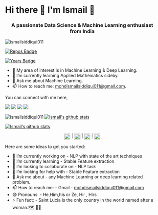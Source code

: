 
# Hi there 👋 I'm Ismail  👾
<h3 align="center">A passionate Data Science & Machine Learning enthusiast from India</h3>

<img src="https://komarev.com/ghpvc/?username=ismailsiddiqui011" alt="ismailsiddiqui011" />
  
[![Repos Badge](https://badges.pufler.dev/repos/ismailsiddiqui011)](https://badges.pufler.dev)

[![Years Badge](https://badges.pufler.dev/years/ismailsiddiqui011)](https://badges.pufler.dev)


- 🔭 My area of interest is in Machine Learning & Deep Learning. 
- 🌱 I’m currently learning Applied Mathematics sideby.
- 💬 Ask me about Machine Learning.
- 📫 How to reach me: mohdismailsiddiqui011@gmail.com.

You can connect with me here,

[<img src="https://img.shields.io/badge/linkedin-%230077B5.svg?&style=for-the-badge&logo=linkedin&logoColor=white"/>](https://www.linkedin.com/in/ismailsiddiqui011/)
[<img src="https://img.shields.io/badge/WHATSAPP-%2325D366.svg?&style=for-the-badge&logo=whatsapp&logoColor=white"/>](https://wa.me/917309567376)
[<img src = "https://img.shields.io/badge/facebook-%231877F2.svg?&style=for-the-badge&logo=facebook&logoColor=white">](https://www.facebook.com/mohdismailsiddiqui)
[<img src = "https://img.shields.io/badge/instagram-%23E4405F.svg?&style=for-the-badge&logo=instagram&logoColor=white">](https://www.instagram.com/ismail.lucifer)

[![Ismail's github stats](https://github-readme-stats.vercel.app/api?username=ismailsiddiqui011)](https://github.com/ismailsiddiqui011/github-readme-stats)<img align="left" src="https://github-readme-stats.vercel.app/api/top-langs/?username=ismailsiddiqui011&layout=compact&hide=html" alt="ismailsiddiqui011" />

[![Ismail's github stats](https://github-readme-stats.vercel.app/api?username=ismailsiddiqui011)](https://github.com//github-readme-stats)



<p align="center"> 
<a href="https://linkedin.com/in/ismailsiddiqui011" target="blank"><img align="center" src="https://cdn.jsdelivr.net/npm/simple-icons@3.0.1/icons/linkedin.svg" alt="harshit-singh-data" height="20" width="20" /></a> |
<a href="https://fb.com/mohdismailsiddiqui" target="blank"><img align="center" src="https://cdn.jsdelivr.net/npm/simple-icons@3.0.1/icons/facebook.svg" alt="" height="20" width="20" /></a> | 
<a href="https://www.kaggle.com/ismailsiddiqui011" target="blank"><img align="center" src="https://cdn.jsdelivr.net/npm/simple-icons@3.0.1/icons/kaggle.svg" alt="harshit9665" height="20" width="20" /></a> | 
<a href="https://instagram.com/ismail.lucifer" target="blank"><img align="center" src="https://cdn.jsdelivr.net/npm/simple-icons@3.0.1/icons/instagram.svg" alt="aarav_singh96" height="20" width="20" /></a>
</p>


Here are some ideas to get you started:

- 🔭 I’m currently working on - NLP with state of the art techniques
- 🌱 I’m currently learning - Stable Feature extraction
- 👯 I’m looking to collaborate on - NLP task
- 🤔 I’m looking for help with - Stable Feature extraction
- 💬 Ask me about - any Machine Learning or deep learning related problem.
- 📫 How to reach me: - Gmail -  mohdismailsiddiqui011@gmail.com
- 😄 Pronouns: -  He,Him,his or Ze, Hir , Hirs
- ⚡ Fun fact: -  Saint Lucia is the only country in the world named after a woman.🗺  👩🏼‍
